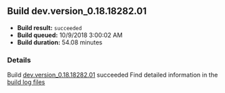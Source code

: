 ## Build dev.version_0.18.18282.01
- **Build result:** `succeeded`
- **Build queued:** 10/9/2018 3:00:02 AM
- **Build duration:** 54.08 minutes
### Details
Build [dev.version_0.18.18282.01](https://winappstudio.visualstudio.com/web/build.aspx?pcguid=a4ef43be-68ce-4195-a619-079b4d9834c2&builduri=vstfs%3a%2f%2f%2fBuild%2fBuild%2f26371) succeeded
Find detailed information in the [build log files](https://uwpctdiags.blob.core.windows.net/buildlogs/dev.version_0.18.18282.01_logs.zip)
